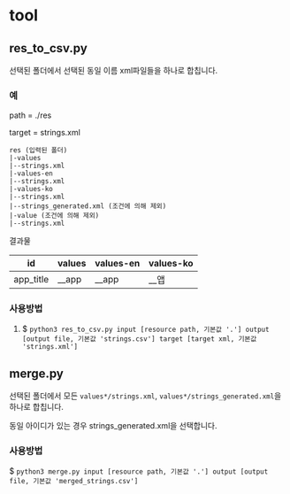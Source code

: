 # tool

## res_to_csv.py

선택된 폴더에서 선택된 동일 이름 xml파일들을 하나로 합칩니다.

### 예

path = ./res

target = strings.xml

```
res (입력된 폴더)
|-values
|--strings.xml
|-values-en
|--strings.xml
|-values-ko
|--strings.xml
|--strings_generated.xml (조건에 의해 제외)
|-value (조건에 의해 제외)
|--strings.xml
```

결과물

| id | values | values-en | values-ko |
| - | - | - | - |
| app_title | __app | __app | __앱 |

### 사용방법

1. $ `python3 res_to_csv.py input [resource path, 기본값 '.'] output [output file, 기본값 'strings.csv'] target [target xml, 기본값 'strings.xml']`

## merge.py

선택된 폴더에서 모든 `values*/strings.xml`, `values*/strings_generated.xml`을 하나로 합칩니다.

동일 아이디가 있는 경우 strings_generated.xml을 선택합니다.

### 사용방법

$ `python3 merge.py input [resource path, 기본값 '.'] output [output file, 기본값 'merged_strings.csv']`
